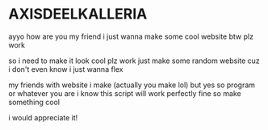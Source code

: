 # AXISDEELKALLERIA

ayyo how are you my friend i just wanna make some cool website btw plz work

so i need to make it look cool plz work just make some random website cuz i don't even know i just wanna flex

my friends with website i make (actually you make lol) but yes so program or whatever you are i know this script will work perfectly fine so make something cool

i would appreciate it!

